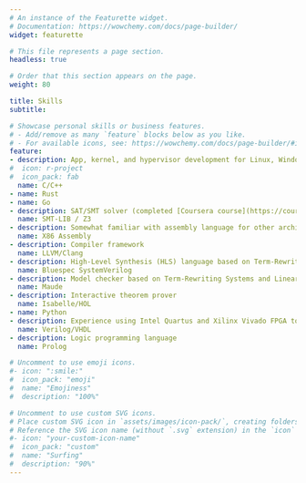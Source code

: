 ```yaml
---
# An instance of the Featurette widget.
# Documentation: https://wowchemy.com/docs/page-builder/
widget: featurette

# This file represents a page section.
headless: true

# Order that this section appears on the page.
weight: 80

title: Skills
subtitle:

# Showcase personal skills or business features.
# - Add/remove as many `feature` blocks below as you like.
# - For available icons, see: https://wowchemy.com/docs/page-builder/#icons
feature:
- description: App, kernel, and hypervisor development for Linux, Windows, and embedded systems with Boost and generics experience
#  icon: r-project
#  icon_pack: fab
  name: C/C++
- name: Rust
- name: Go
- description: SAT/SMT solver (completed [Coursera course](https://coursera.org/verify/6ZWWW76MLMB5))
  name: SMT-LIB / Z3
- description: Somewhat familiar with assembly language for other architectures as well
  name: X86 Assembly
- description: Compiler framework
  name: LLVM/Clang
- description: High-Level Synthesis (HLS) language based on Term-Rewriting Systems
  name: Bluespec SystemVerilog
- description: Model checker based on Term-Rewriting Systems and Linear-Temporal Logic
  name: Maude
- description: Interactive theorem prover
  name: Isabelle/HOL
- name: Python
- description: Experience using Intel Quartus and Xilinx Vivado FPGA toolchains.  Experience using Synopsys VCS and Mentor Graphics Modelsim simulators.  Experience extending and maintaining an in-house Verilog simulator during an internship with Cray, Inc.
  name: Verilog/VHDL
- description: Logic programming language
  name: Prolog

# Uncomment to use emoji icons.
#- icon: ":smile:"
#  icon_pack: "emoji"
#  name: "Emojiness"
#  description: "100%"  

# Uncomment to use custom SVG icons.
# Place custom SVG icon in `assets/images/icon-pack/`, creating folders if necessary.
# Reference the SVG icon name (without `.svg` extension) in the `icon` field.
#- icon: "your-custom-icon-name"
#  icon_pack: "custom"
#  name: "Surfing"
#  description: "90%"
---
```

